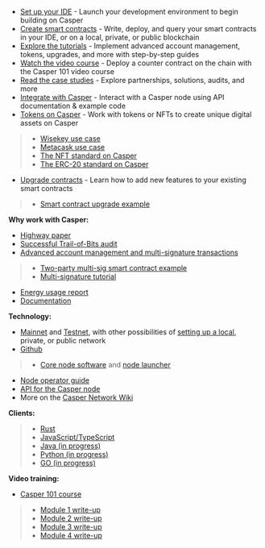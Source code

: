 * [Set up your IDE](https://caspernetwork.readthedocs.io/en/latest/dapp-dev-guide/setup-of-rust-contract-sdk.html) - Launch your development environment to begin building on Casper
* [Create smart contracts](https://caspernetwork.readthedocs.io/en/latest/dapp-dev-guide/writing-contracts/index.html) - Write, deploy, and query your smart contracts in your IDE, or on a local, private, or public blockchain
* [Explore the tutorials](https://caspernetwork.readthedocs.io/en/latest/dapp-dev-guide/tutorials/index.html) - Implement advanced account management, tokens, upgrades, and more with step-by-step guides
* [Watch the video course](https://www.youtube.com/watch?v=C01rDnBmTsE&list=PL8oWxbJ-csEogSV-M0IPiofWP5I_dLji6) - Deploy a counter contract on the chain with the Casper 101 video course
* [Read the case studies](https://casperlabs.io/casper-case-studies) - Explore partnerships, solutions, audits, and more
* [Integrate with Casper](https://github.com/casper-network/casper-integrations) - Interact with a Casper node using API documentation & example code
* [Tokens on Casper](https://github.com/casper-ecosystem/casper-nft-cep47) - Work with tokens or NFTs to create unique digital assets on Casper
> * [Wisekey use case](https://casperlabs.io/blog/wisekey-casperlabs-to-build-nft-marketplace-on-casper) 
> * [Metacask use case](https://blog.casperlabs.io/metacask-and-casperlabs-partner-to-develop-a-nft-marketplace-for-rare-whiskeyy/)
> * [The NFT standard on Casper](https://github.com/casper-network/ceps/pull/47/files)
> * [The ERC-20 standard on Casper](https://caspernetwork.readthedocs.io/en/latest/dapp-dev-guide/tutorials/erc20/index.html)
* [Upgrade contracts](https://caspernetwork.readthedocs.io/en/latest/dapp-dev-guide/tutorials/upgrade-tutorial.html) - Learn how to add new features to your existing smart contracts
> * [Smart contract upgrade example](https://github.com/casper-ecosystem/contract-upgrade-example)

**Why work with Casper:**

* [Highway paper](https://arxiv.org/abs/2101.02159)
* [Successful Trail-of-Bits audit](https://github.com/trailofbits/publications/blob/master/reviews/CasperLabsHighwayProtocol.pdf)
* [Advanced account management and multi-signature transactions](https://caspernetwork.readthedocs.io/en/latest/implementation/accounts.html)
> * [Two-party multi-sig smart contract example](https://github.com/casper-ecosystem/two-party-multi-sig)
> * [Multi-signature tutorial](https://caspernetwork.readthedocs.io/en/latest/dapp-dev-guide/tutorials/multi-sig/index.html)
* [Energy usage report](https://blog.casperlabs.io/new-power-usage-report-shows-the-casper-networks-impressive-energy-efficiency-relative-to-other-blockchain-protocols/)
* [Documentation](https://caspernetwork.readthedocs.io/en/latest/)


**Technology:**

* [Mainnet](https://cspr.live/) and [Testnet](https://testnet.cspr.live/), with other possibilities of [setting up a local](https://caspernetwork.readthedocs.io/en/latest/dapp-dev-guide/setup-nctl.html), private, or public network
* [Github](https://github.com/casper-network)
> * [Core node software](https://github.com/casper-network/casper-node) and [node launcher](https://github.com/casper-network/casper-node-launcher)
* [Node operator guide](https://docs.casperlabs.io/en/latest/node-operator/index.html) 
* [API for the Casper node](http://casper-rpc-docs.s3-website-us-east-1.amazonaws.com/)
* More on the [Casper Network Wiki](https://github.com/casper-network/casper-node/wiki)

**Clients:**

> * [Rust](https://github.com/casper-network/casper-node/tree/master/client)
> * [JavaScript/TypeScript](https://github.com/casper-ecosystem/casper-client-sdk)
> * [Java (in progress)](https://github.com/cnorburn/casper-java-sdk/)
> * [Python (in progress)](https://github.com/casper-network/casper-client-py)
> * [GO (in progress)](https://github.com/casper-ecosystem/casper-golang-sdk)

**Video training:**
* [Casper 101 course](https://www.youtube.com/watch?v=C01rDnBmTsE&list=PL8oWxbJ-csEogSV-M0IPiofWP5I_dLji6)
> * [Module 1 write-up](https://caspernetwork.readthedocs.io/en/latest/dapp-dev-guide/setup-of-rust-contract-sdk.html) 
> * [Module 2 write-up](https://caspernetwork.readthedocs.io/en/latest/dapp-dev-guide/setup-nctl.html)
> * [Module 3 write-up](https://caspernetwork.readthedocs.io/en/latest/dapp-dev-guide/tutorials/multi-sig/index.html)
> * [Module 4 write-up](https://caspernetwork.readthedocs.io/en/latest/dapp-dev-guide/tutorials/counter/index.html)